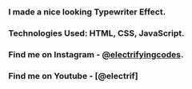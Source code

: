 ### I made a nice looking Typewriter Effect.

### Technologies Used: HTML, CSS, JavaScript.

### Find me on Instagram - [@electrifyingcodes][Instagram].
### Find me on Youtube - [@electrif]

[Instagram]: https://www.instagram.com/electrifyingcodes